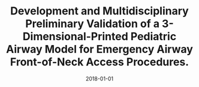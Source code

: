---
title: "Development and Multidisciplinary Preliminary Validation of a 3-Dimensional-Printed Pediatric Airway Model for Emergency Airway Front-of-Neck Access Procedures."
collection: publications
permalink: /publication/2018-01-01-Development-and-Multidisciplinary-Preliminary-Validation-of-a-3-Dimensional-Printed-Pediatric-Airway
date: 2018-01-01
venue: 'Anesthesia and analgesia'
citation: ' Kevin Kovatch,  Allison Powell,  <b>Kevin Green</b>,  Chelsea Reighard,  Glenn Green,  Virginia Gauger,  Deborah Rooney,  David Zopf, &quot;Development and Multidisciplinary Preliminary Validation of a 3-Dimensional-Printed Pediatric Airway Model for Emergency Airway Front-of-Neck Access Procedures..&quot; Anesthesia and analgesia, 2018.'
publication_type: 'article'
bib_file_name: '2018-01-01-Development-and-Multidisciplinary-Preliminary-Validation-of-a-3-Dimensional-Printed-Pediatric-Airway.bib'
---